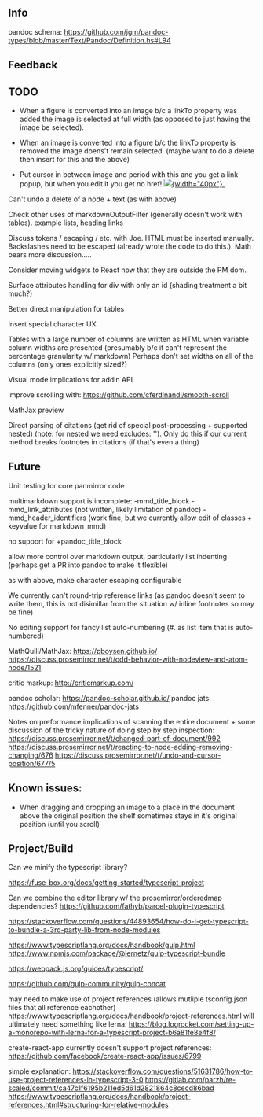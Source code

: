 ## Info

pandoc schema: <https://github.com/jgm/pandoc-types/blob/master/Text/Pandoc/Definition.hs#L94>

## Feedback

## TODO
 

- When a figure is converted into an image b/c a linkTo property was added the image is selected at full width
  (as opposed to just having the image be selected).

- When an image is converted into a figure b/c the linkTo property is removed the image doens't remain selected.
  (maybe want to do a delete then insert for this and the above)

- Put cursor in between image and period with this and you get a link popup, but when you edit it you get no href!
[![](https://rstudio.com/wp-content/uploads/2018/10/RStudio-Logo-Flat.png){width="40px"}.](https://www.rstudio.com)

Can't undo a delete of a node + text (as with above)


Check other uses of markdownOutputFilter (generally doesn't work with tables). example lists, heading links

Discuss tokens / escaping / etc. with Joe. HTML must be inserted manually. Backslashes need to
be escaped (already wrote the code to do this.). Math bears more discussion.....

Consider moving widgets to React now that they are outside the PM dom.

Surface attributes handling for div with only an id (shading treatment a bit much?)

Better direct manipulation for tables

Insert special character UX

Tables with a large number of columns are written as HTML when variable column widths are presented (presumably b/c it can't represent the percentage granularity w/ markdown) Perhaps don't set widths on all of the columns (only ones explicitly sized?)

Visual mode implications for addin API

improve scrolling with: <https://github.com/cferdinandi/smooth-scroll>

MathJax preview

Direct parsing of citations (get rid of special post-processing + supported nested) (note: for nested we need excludes: '').
Only do this if our current method breaks footnotes in citations (if that's even a thing)

## Future

Unit testing for core panmirror code

multimarkdown support is incomplete: -mmd\_title\_block -mmd\_link\_attributes (not written, likely limitation of pandoc) -mmd\_header\_identifiers (work fine, but we currently allow edit of classes + keyvalue for markdown\_mmd)

no support for +pandoc\_title\_block

allow more control over markdown output, particularly list indenting (perhaps get a PR into pandoc to make it flexible)

as with above, make character escaping configurable

We currently can't round-trip reference links (as pandoc doesn't seem to write them, this is not disimillar from the situation w/ inline footnotes so may be fine)

No editing support for fancy list auto-numbering (\#. as list item that is auto-numbered)

MathQuill/MathJax: <https://pboysen.github.io/> <https://discuss.prosemirror.net/t/odd-behavior-with-nodeview-and-atom-node/1521>

critic markup: <http://criticmarkup.com/>

pandoc scholar: <https://pandoc-scholar.github.io/> pandoc jats: <https://github.com/mfenner/pandoc-jats>

Notes on preformance implications of scanning the entire document + some discussion of the tricky nature of doing step by step inspection: <https://discuss.prosemirror.net/t/changed-part-of-document/992> <https://discuss.prosemirror.net/t/reacting-to-node-adding-removing-changing/676> <https://discuss.prosemirror.net/t/undo-and-cursor-position/677/5>

## Known issues:

- When dragging and dropping an image to a place in the document above the original position the shelf sometimes
  stays in it's original position (until you scroll)


## Project/Build

Can we minify the typescript library?

<https://fuse-box.org/docs/getting-started/typescript-project>

Can we combine the editor library w/ the prosemirror/orderedmap dependencies? <https://github.com/fathyb/parcel-plugin-typescript>

<https://stackoverflow.com/questions/44893654/how-do-i-get-typescript-to-bundle-a-3rd-party-lib-from-node-modules>

<https://www.typescriptlang.org/docs/handbook/gulp.html> <https://www.npmjs.com/package/@lernetz/gulp-typescript-bundle>

<https://webpack.js.org/guides/typescript/>

<https://github.com/gulp-community/gulp-concat>

may need to make use of project references (allows mutliple tsconfig.json files that all reference eachother) <https://www.typescriptlang.org/docs/handbook/project-references.html> will ultimately need something like lerna: <https://blog.logrocket.com/setting-up-a-monorepo-with-lerna-for-a-typescript-project-b6a81fe8e4f8/>

create-react-app currently doesn't support project references: <https://github.com/facebook/create-react-app/issues/6799>

simple explanation: <https://stackoverflow.com/questions/51631786/how-to-use-project-references-in-typescript-3-0> <https://gitlab.com/parzh/re-scaled/commit/ca47c1f6195b211ed5d61d2821864c8cecd86bad> <https://www.typescriptlang.org/docs/handbook/project-references.html#structuring-for-relative-modules>
